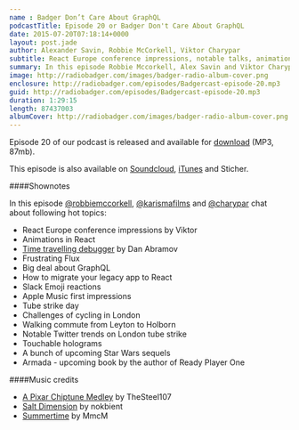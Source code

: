 ```yaml
---
name : Badger Don’t Care About GraphQL
podcastTitle: Episode 20 or Badger Don't Care About GraphQL
date: 2015-07-20T07:18:14+0000
layout: post.jade
author: Alexander Savin, Robbie McCorkell, Viktor Charypar
subtitle: React Europe conference impressions, notable talks, animations in React, big deal about GraphQL, migrating your legacy app to React, Slack Emoji reactions, Apple Music impressions, London Tube strike day, touchable holograms
summary: In this episode Robbie Mccorkell, Alex Savin and Viktor Charypar talk about React Europe conference impressions, notable talks, animations in React, big deal about GraphQL, migrating your legacy app to React, Slack Emoji reactions, Apple Music impressions, London Tube strike day, and touchable holograms. For full shownotes and links check our website http://www.radiobadger.com
image: http://radiobadger.com/images/badger-radio-album-cover.png
enclosure: http://radiobadger.com/episodes/Badgercast-episode-20.mp3
guid: http://radiobadger.com/episodes/Badgercast-episode-20.mp3
duration: 1:29:15
length: 87437003
albumCover: http://radiobadger.com/images/badger-radio-album-cover.png
---
```


Episode 20 of our podcast is released and available for [download](http://radiobadger.com/episodes/Badgercast-episode-20.mp3) (MP3, 87mb).

This episode is also available on [Soundcloud](https://soundcloud.com/karismafilms/radio-badger-episode-20), [iTunes](https://itunes.apple.com/gb/podcast/radio-badger-tech-podcast/id918884643?mt=2) and Sticher.

####Shownotes

In this episode [@robbiemccorkell](https://twitter.com/robbiemccorkell), [@karismafilms](https://twitter.com/karismafilms) and [@charypar](https://twitter.com/charypar) chat about following hot topics:

* React Europe conference impressions by Viktor
* Animations in React
* [Time travelling debugger](https://www.youtube.com/watch?v=xsSnOQynTHs) by Dan Abramov
* Frustrating Flux
* Big deal about GraphQL
* How to migrate your legacy app to React
* Slack Emoji reactions
* Apple Music first impressions
* Tube strike day
* Challenges of cycling in London
* Walking commute from Leyton to Holborn
* Notable Twitter trends on London tube strike
* Touchable holograms
* A bunch of upcoming Star Wars sequels
* Armada - upcoming book by the author of Ready Player One

####Music credits

* [A Pixar Chiptune Medley](https://soundcloud.com/thesteel107/a-pixar-chiptune-medley) by TheSteel107
* [Salt Dimension](https://soundcloud.com/nokbient/salt-dimension) by nokbient
* [Summertime](https://soundcloud.com/mmcm/summertime) by MmcM
